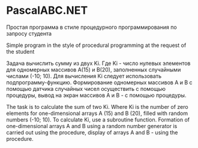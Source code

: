 # PascalABC.NET
Простая программа в стиле процедурного программирования по запросу студента

Simple program in the style of procedural programming at the request of the student



Задача вычислить сумму из двух Ki. Где Ki - число нулевых элементов для одномерных массивов А(15) и В(20), заполненных случайными числами (-10; 10).
Для вычисления Ki следует использовать подпрограмму-функцию. 
Формирование одномерных массивов А и В с помощью датчика случайных чисел осуществить с помощью процедуры, 
вывод на экран массивов А и В - с помощью процедуры.

The task is to calculate the sum of two Ki. Where Ki is the number of zero elements for one-dimensional arrays A (15) and B (20), filled with random numbers (-10; 10). 
To calculate Ki, use a subroutine function. Formation of one-dimensional arrays A and B using a random number generator is carried out using the procedure, 
display of arrays A and B - using the procedure.
